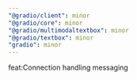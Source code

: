 ```yaml
---
"@gradio/client": minor
"@gradio/core": minor
"@gradio/multimodaltextbox": minor
"@gradio/textbox": minor
"gradio": minor
---
```


feat:Connection handling messaging
